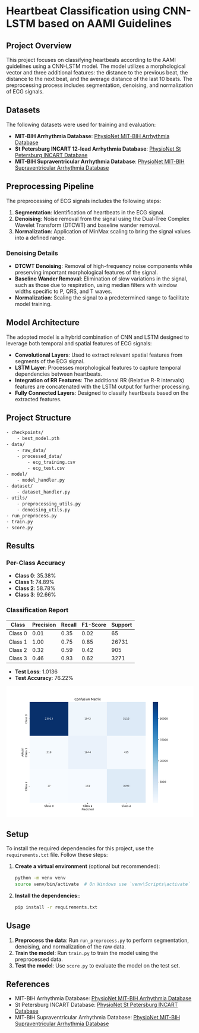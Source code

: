 
# Heartbeat Classification using CNN-LSTM based on AAMI Guidelines

## Project Overview

This project focuses on classifying heartbeats according to the AAMI guidelines using a CNN-LSTM model. The model utilizes a morphological vector and three additional features: the distance to the previous beat, the distance to the next beat, and the average distance of the last 10 beats. The preprocessing process includes segmentation, denoising, and normalization of ECG signals.

## Datasets

The following datasets were used for training and evaluation:

- **MIT-BIH Arrhythmia Database**: [PhysioNet MIT-BIH Arrhythmia Database](https://physionet.org/content/mitdb/1.0.0/)
- **St Petersburg INCART 12-lead Arrhythmia Database**: [PhysioNet St Petersburg INCART Database](https://physionet.org/content/incartdb/1.0.0/)
- **MIT-BIH Supraventricular Arrhythmia Database**: [PhysioNet MIT-BIH Supraventricular Arrhythmia Database](https://physionet.org/content/svdb/1.0.0/)

## Preprocessing Pipeline

The preprocessing of ECG signals includes the following steps:

1. **Segmentation**: Identification of heartbeats in the ECG signal.
2. **Denoising**: Noise removal from the signal using the Dual-Tree Complex Wavelet Transform (DTCWT) and baseline wander removal.
3. **Normalization**: Application of MinMax scaling to bring the signal values into a defined range.

### Denoising Details

- **DTCWT Denoising**: Removal of high-frequency noise components while preserving important morphological features of the signal.
- **Baseline Wander Removal**: Elimination of slow variations in the signal, such as those due to respiration, using median filters with window widths specific to P, QRS, and T waves.
- **Normalization**: Scaling the signal to a predetermined range to facilitate model training.

## Model Architecture

The adopted model is a hybrid combination of CNN and LSTM designed to leverage both temporal and spatial features of ECG signals:

- **Convolutional Layers**: Used to extract relevant spatial features from segments of the ECG signal.
- **LSTM Layer**: Processes morphological features to capture temporal dependencies between heartbeats.
- **Integration of RR Features**: The additional RR (Relative R-R intervals) features are concatenated with the LSTM output for further processing.
- **Fully Connected Layers**: Designed to classify heartbeats based on the extracted features.

## Project Structure

```
- checkpoints/
    - best_model.pth
- data/
    - raw_data/
    - processed_data/
        - ecg_training.csv
        - ecg_test.csv
- model/
    - model_handler.py
- dataset/
    - dataset_handler.py
- utils/
    - preprocessing_utils.py
    - denoising_utils.py
- run_preprocess.py
- train.py
- score.py
```

## Results

### Per-Class Accuracy
- **Class 0**: 35.38%
- **Class 1**: 74.89%
- **Class 2**: 58.78%
- **Class 3**: 92.66%

### Classification Report
| Class  | Precision | Recall | F1-Score | Support |
|--------|-----------|--------|----------|---------|
| Class 0| 0.01      | 0.35   | 0.02     | 65      |
| Class 1| 1.00      | 0.75   | 0.85     | 26731   |
| Class 2| 0.32      | 0.59   | 0.42     | 905     |
| Class 3| 0.46      | 0.93   | 0.62     | 3271    |

- **Test Loss**: 1.0136
- **Test Accuracy**: 76.22%

![Confusion Matrix](./images/confusion_matrix_test.png)

## Setup

To install the required dependencies for this project, use the `requirements.txt` file. Follow these steps:

1. **Create a virtual environment** (optional but recommended):
   ```bash
   python -m venv venv
   source venv/bin/activate  # On Windows use `venv\Scripts\activate`
1. **Install the dependencies:**:
   ```bash
   pip install -r requirements.txt

## Usage

1. **Preprocess the data**: Run `run_preprocess.py` to perform segmentation, denoising, and normalization of the raw data.
2. **Train the model**: Run `train.py` to train the model using the preprocessed data.
3. **Test the model**: Use `score.py` to evaluate the model on the test set.

## References

- MIT-BIH Arrhythmia Database: [PhysioNet MIT-BIH Arrhythmia Database](https://physionet.org/content/mitdb/1.0.0/)
- St Petersburg INCART Database: [PhysioNet St Petersburg INCART Database](https://physionet.org/content/incartdb/1.0.0/)
- MIT-BIH Supraventricular Arrhythmia Database: [PhysioNet MIT-BIH Supraventricular Arrhythmia Database](https://physionet.org/content/svdb/1.0.0/)

